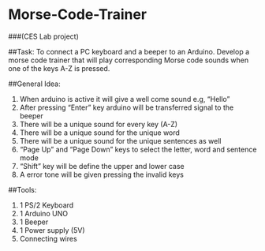 # Morse-Code-Trainer
###(CES Lab project)

##Task:
To connect a PC keyboard and a beeper to an Arduino. Develop a morse code trainer that will play corresponding Morse code sounds when one of the keys A-Z is pressed.

##General Idea:
1.	When arduino is active it will give a well come sound e.g, “Hello”
2.	After pressing “Enter” key arduino will be transferred signal to the beeper
3.	There will be a unique sound for every key (A-Z)
4.	There will be a unique sound for the unique word
5.	There will be a unique sound for the unique sentences as well
6.	“Page Up” and “Page Down” keys to select the letter, word and sentence mode
7.	“Shift” key will be define the upper and lower case
8.	A error tone will be given pressing the invalid keys

##Tools:
1.	1 PS/2 Keyboard
2.	1 Arduino UNO
3.	1 Beeper
4.	1 Power supply (5V)
5.	Connecting wires



